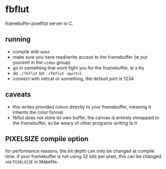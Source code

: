 # fbflut

framebuffer pixelflut server in C.

## running

- compile with `make`
- make sure you have read/write access
  to the framebuffer (ie put yourself in the `video` group)
- go in something that wont fight you for the framebuffer,
  ie a tty
- do `./fbflut` (or `./fbflut <port>`)
- connect with netcat or something, the default port is 1234

## caveats
- this writes provided colors directly to your framebuffer,
  meaning it inherits the color format.
- fbflut does not store its own buffer, the canvas is
  entirely mmapped to the framebuffer, so be weary of other
  programs writing to it

## PIXELSIZE compile option
for performance reasons, the bit depth can only be changed
at compile time. if your framebuffer is not using 32 bits
per pixel, this can be changed via `PIXELSIZE` in Makefile.

